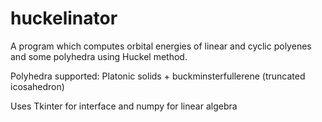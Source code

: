# huckelinator
A program which computes orbital energies of linear and cyclic polyenes and some polyhedra using Huckel method. 

Polyhedra supported: Platonic solids + buckminsterfullerene (truncated icosahedron)

Uses Tkinter for interface and numpy for linear algebra
